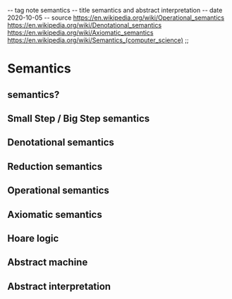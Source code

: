 -- tag note semantics
-- title semantics and abstract interpretation
-- date 2020-10-05
-- source https://en.wikipedia.org/wiki/Operational_semantics
          https://en.wikipedia.org/wiki/Denotational_semantics
          https://en.wikipedia.org/wiki/Axiomatic_semantics
          https://en.wikipedia.org/wiki/Semantics_(computer_science)
;;
# Semantics

## semantics?

## Small Step / Big Step semantics

## Denotational semantics

## Reduction semantics

## Operational semantics

## Axiomatic semantics

## Hoare logic

## Abstract machine

## Abstract interpretation


